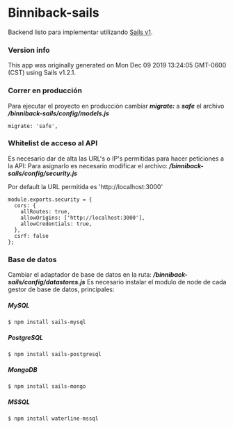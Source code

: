# Binniback-sails

Backend listo para implementar utilizando [Sails v1](https://sailsjs.com).

### Version info

This app was originally generated on Mon Dec 09 2019 13:24:05 GMT-0600 (CST) using Sails v1.2.1.

<!-- Internally, Sails used [`sails-generate@1.16.8`](https://github.com/balderdashy/sails-generate/tree/v1.16.8/lib/core-generators/new). -->

### Correr en producción

Para ejecutar el proyecto en producción cambiar ***migrate:*** a ***safe*** el archivo
***/binniback-sails/config/models.js***
```
migrate: 'safe',
```

### Whitelist de acceso al API
Es necesario dar de alta las URL's o IP's permitidas para hacer peticiones a la API:
Para asignarlo es necesario modificar el archivo:
***/binniback-sails/config/security.js***

Por default la URL permitida es 'http://localhost:3000'
```
module.exports.security = {
  cors: {
    allRoutes: true,
    allowOrigins: ['http://localhost:3000'],
    allowCredentials: true,
  },
  csrf: false
};
```

### Base de datos
Cambiar el adaptador de base de datos en la ruta:
***/binniback-sails/config/datastores.js***
Es necesario instalar el modulo de node de cada gestor de base de datos, principales:
##### MySQL
```
$ npm install sails-mysql
```

##### PostgreSQL
```
$ npm install sails-postgresql
```

##### MongoDB
```
$ npm install sails-mongo
```

##### MSSQL
```
$ npm install waterline-mssql
```





